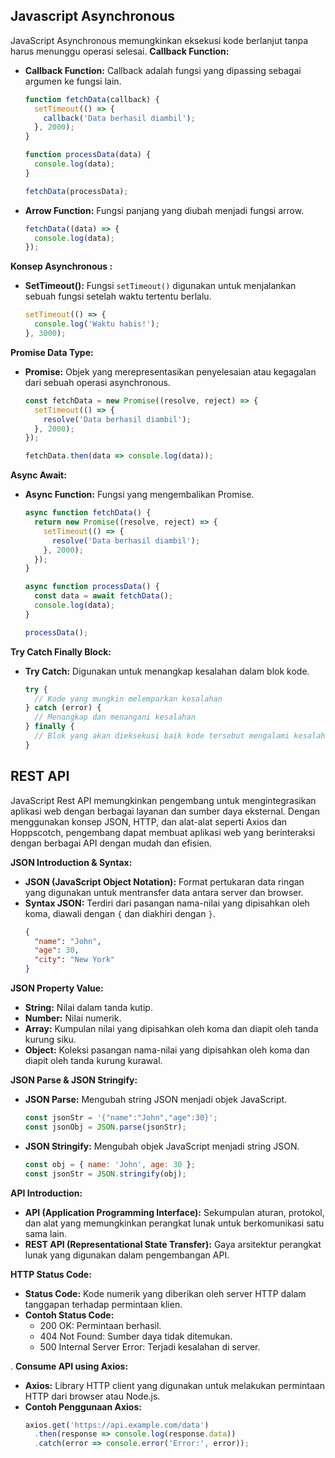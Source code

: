 ## Javascript Asynchronous
JavaScript Asynchronous memungkinkan eksekusi kode berlanjut tanpa harus menunggu operasi selesai.
**Callback Function:**
   - **Callback Function:** Callback adalah fungsi yang dipassing sebagai argumen ke fungsi lain.
     ```javascript
     function fetchData(callback) {
       setTimeout(() => {
         callback('Data berhasil diambil');
       }, 2000);
     }

     function processData(data) {
       console.log(data);
     }

     fetchData(processData);
     ```
   - **Arrow Function:** Fungsi panjang yang diubah menjadi fungsi arrow.
     ```javascript
     fetchData((data) => {
       console.log(data);
     });
     ```

**Konsep Asynchronous :**
   - **SetTimeout():** Fungsi `setTimeout()` digunakan untuk menjalankan sebuah fungsi setelah waktu tertentu berlalu.
     ```javascript
     setTimeout(() => {
       console.log('Waktu habis!');
     }, 3000);
     ```

**Promise Data Type:**
   - **Promise:** Objek yang merepresentasikan penyelesaian atau kegagalan dari sebuah operasi asynchronous.
     ```javascript
     const fetchData = new Promise((resolve, reject) => {
       setTimeout(() => {
         resolve('Data berhasil diambil');
       }, 2000);
     });

     fetchData.then(data => console.log(data));
     ```

**Async Await:**
   - **Async Function:** Fungsi yang mengembalikan Promise.
     ```javascript
     async function fetchData() {
       return new Promise((resolve, reject) => {
         setTimeout(() => {
           resolve('Data berhasil diambil');
         }, 2000);
       });
     }

     async function processData() {
       const data = await fetchData();
       console.log(data);
     }

     processData();
     ```

**Try Catch Finally Block:**
   - **Try Catch:** Digunakan untuk menangkap kesalahan dalam blok kode.
     ```javascript
     try {
       // Kode yang mungkin melemparkan kesalahan
     } catch (error) {
       // Menangkap dan menangani kesalahan
     } finally {
       // Blok yang akan dieksekusi baik kode tersebut mengalami kesalahan atau tidak
     }
     ```

## REST API

JavaScript Rest API memungkinkan pengembang untuk mengintegrasikan aplikasi web dengan berbagai layanan dan sumber daya eksternal. Dengan menggunakan konsep JSON, HTTP, dan alat-alat seperti Axios dan Hoppscotch, pengembang dapat membuat aplikasi web yang berinteraksi dengan berbagai API dengan mudah dan efisien.

**JSON Introduction & Syntax:**
   - **JSON (JavaScript Object Notation):** Format pertukaran data ringan yang digunakan untuk mentransfer data antara server dan browser.
   - **Syntax JSON:** Terdiri dari pasangan nama-nilai yang dipisahkan oleh koma, diawali dengan `{` dan diakhiri dengan `}`.
     ```json
     {
       "name": "John",
       "age": 30,
       "city": "New York"
     }
     ```

**JSON Property Value:**
   - **String:** Nilai dalam tanda kutip.
   - **Number:** Nilai numerik.
   - **Array:** Kumpulan nilai yang dipisahkan oleh koma dan diapit oleh tanda kurung siku.
   - **Object:** Koleksi pasangan nama-nilai yang dipisahkan oleh koma dan diapit oleh tanda kurung kurawal.

**JSON Parse & JSON Stringify:**
   - **JSON Parse:** Mengubah string JSON menjadi objek JavaScript.
     ```javascript
     const jsonStr = '{"name":"John","age":30}';
     const jsonObj = JSON.parse(jsonStr);
     ```
   - **JSON Stringify:** Mengubah objek JavaScript menjadi string JSON.
     ```javascript
     const obj = { name: 'John', age: 30 };
     const jsonStr = JSON.stringify(obj);
     ```

 **API Introduction:**
   - **API (Application Programming Interface):** Sekumpulan aturan, protokol, dan alat yang memungkinkan perangkat lunak untuk berkomunikasi satu sama lain.
   - **REST API (Representational State Transfer):** Gaya arsitektur perangkat lunak yang digunakan dalam pengembangan API.

**HTTP Status Code:**
   - **Status Code:** Kode numerik yang diberikan oleh server HTTP dalam tanggapan terhadap permintaan klien.
   - **Contoh Status Code:**
     - 200 OK: Permintaan berhasil.
     - 404 Not Found: Sumber daya tidak ditemukan.
     - 500 Internal Server Error: Terjadi kesalahan di server.

. **Consume API using Axios:**
   - **Axios:** Library HTTP client yang digunakan untuk melakukan permintaan HTTP dari browser atau Node.js.
   - **Contoh Penggunaan Axios:**
     ```javascript
     axios.get('https://api.example.com/data')
       .then(response => console.log(response.data))
       .catch(error => console.error('Error:', error));
     ```




